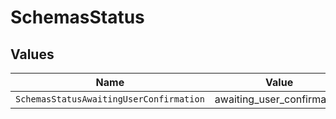 # SchemasStatus


## Values

| Name                                    | Value                                   |
| --------------------------------------- | --------------------------------------- |
| `SchemasStatusAwaitingUserConfirmation` | awaiting_user_confirmation              |